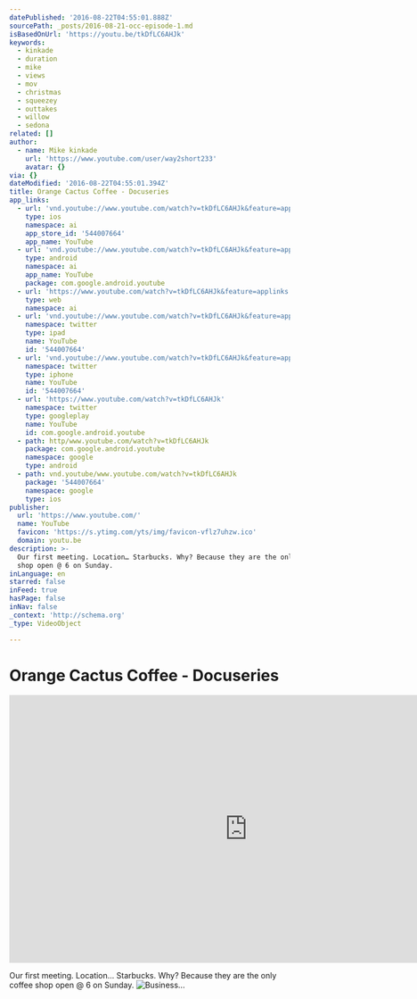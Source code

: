 ```yaml
---
datePublished: '2016-08-22T04:55:01.888Z'
sourcePath: _posts/2016-08-21-occ-episode-1.md
isBasedOnUrl: 'https://youtu.be/tkDfLC6AHJk'
keywords:
  - kinkade
  - duration
  - mike
  - views
  - mov
  - christmas
  - squeezey
  - outtakes
  - willow
  - sedona
related: []
author:
  - name: Mike kinkade
    url: 'https://www.youtube.com/user/way2short233'
    avatar: {}
via: {}
dateModified: '2016-08-22T04:55:01.394Z'
title: Orange Cactus Coffee - Docuseries
app_links:
  - url: 'vnd.youtube://www.youtube.com/watch?v=tkDfLC6AHJk&feature=applinks'
    type: ios
    namespace: ai
    app_store_id: '544007664'
    app_name: YouTube
  - url: 'vnd.youtube://www.youtube.com/watch?v=tkDfLC6AHJk&feature=applinks'
    type: android
    namespace: ai
    app_name: YouTube
    package: com.google.android.youtube
  - url: 'https://www.youtube.com/watch?v=tkDfLC6AHJk&feature=applinks'
    type: web
    namespace: ai
  - url: 'vnd.youtube://www.youtube.com/watch?v=tkDfLC6AHJk&feature=applinks'
    namespace: twitter
    type: ipad
    name: YouTube
    id: '544007664'
  - url: 'vnd.youtube://www.youtube.com/watch?v=tkDfLC6AHJk&feature=applinks'
    namespace: twitter
    type: iphone
    name: YouTube
    id: '544007664'
  - url: 'https://www.youtube.com/watch?v=tkDfLC6AHJk'
    namespace: twitter
    type: googleplay
    name: YouTube
    id: com.google.android.youtube
  - path: http/www.youtube.com/watch?v=tkDfLC6AHJk
    package: com.google.android.youtube
    namespace: google
    type: android
  - path: vnd.youtube/www.youtube.com/watch?v=tkDfLC6AHJk
    package: '544007664'
    namespace: google
    type: ios
publisher:
  url: 'https://www.youtube.com/'
  name: YouTube
  favicon: 'https://s.ytimg.com/yts/img/favicon-vflz7uhzw.ico'
  domain: youtu.be
description: >-
  Our first meeting. Location… Starbucks. Why? Because they are the only coffee
  shop open @ 6 on Sunday.
inLanguage: en
starred: false
inFeed: true
hasPage: false
inNav: false
_context: 'http://schema.org'
_type: VideoObject

---
```

# Orange Cactus Coffee - Docuseries

<iframe src="https://cdn.embedly.com/widgets/media.html?src=https%3A%2F%2Fwww.youtube.com%2Fembed%2FtkDfLC6AHJk%3Ffeature%3Doembed&amp;url=http%3A%2F%2Fwww.youtube.com%2Fwatch%3Fv%3DtkDfLC6AHJk&amp;image=https%3A%2F%2Fi.ytimg.com%2Fvi%2FtkDfLC6AHJk%2Fhqdefault.jpg&amp;key=b7d04c9b404c499eba89ee7072e1c4f7&amp;type=text%2Fhtml&amp;schema=youtube" width="854" height="480" scrolling="no" frameborder="0" allowfullscreen="" style=""></iframe>

Our first meeting. Location... Starbucks. Why? Because they are the only coffee shop open @ 6 on Sunday.
![Business...](https://the-grid-user-content.s3-us-west-2.amazonaws.com/02a535c0-6477-43c7-a71e-ac0e8be03291.jpg)